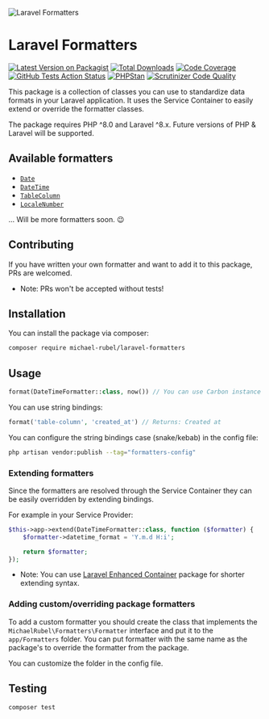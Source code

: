 ![Laravel Formatters](https://user-images.githubusercontent.com/37669560/139543664-89e5c4ed-0648-40c9-bccf-18e42ae4c2d0.png)

# Laravel Formatters
[![Latest Version on Packagist](https://img.shields.io/packagist/v/michael-rubel/laravel-formatters.svg?style=flat-square)](https://packagist.org/packages/michael-rubel/laravel-formatters)
[![Total Downloads](https://img.shields.io/packagist/dt/michael-rubel/laravel-formatters.svg?style=flat-square)](https://packagist.org/packages/michael-rubel/laravel-formatters)
[![Code Coverage](https://scrutinizer-ci.com/g/michael-rubel/laravel-formatters/badges/coverage.png?b=main)](https://scrutinizer-ci.com/g/michael-rubel/laravel-formatters/?branch=main)
[![GitHub Tests Action Status](https://img.shields.io/github/workflow/status/michael-rubel/laravel-formatters/run-tests?label=Tests)](https://github.com/michael-rubel/laravel-formatters/actions)
[![PHPStan](https://img.shields.io/github/workflow/status/michael-rubel/laravel-formatters/phpstan?label=Larastan)](https://github.com/michael-rubel/laravel-formatters/actions)
[![Scrutinizer Code Quality](https://scrutinizer-ci.com/g/michael-rubel/laravel-formatters/badges/quality-score.png?b=main)](https://scrutinizer-ci.com/g/michael-rubel/laravel-formatters/?branch=main)


This package is a collection of classes you can use to standardize data formats in your Laravel application.
It uses the Service Container to easily extend or override the formatter classes.

The package requires PHP ^8.0 and Laravel ^8.x.
Future versions of PHP & Laravel will be supported.

## Available formatters
- [`Date`](https://github.com/michael-rubel/laravel-formatters/blob/main/src/Collection/DateFormatter.php)
- [`DateTime`](https://github.com/michael-rubel/laravel-formatters/blob/main/src/Collection/DateTimeFormatter.php)
- [`TableColumn`](https://github.com/michael-rubel/laravel-formatters/blob/main/src/Collection/TableColumnFormatter.php)
- [`LocaleNumber`](https://github.com/michael-rubel/laravel-formatters/blob/main/src/Collection/LocaleNumberFormatter.php)

... Will be more formatters soon. 😉

## Contributing
If you have written your own formatter and want to add it to this package, PRs are welcomed.
- Note: PRs won't be accepted without tests!

## Installation
You can install the package via composer:

```bash
composer require michael-rubel/laravel-formatters
```

## Usage

```php
format(DateTimeFormatter::class, now()) // You can use Carbon instance or string timestamp.
```

You can use string bindings:
```php
format('table-column', 'created_at') // Returns: Created at
```

You can configure the string bindings case (snake/kebab) in the config file:
```bash
php artisan vendor:publish --tag="formatters-config"
```

### Extending formatters
Since the formatters are resolved through the Service Container they can be easily overridden by extending bindings.

For example in your Service Provider:
```php
$this->app->extend(DateTimeFormatter::class, function ($formatter) {
    $formatter->datetime_format = 'Y.m.d H:i';

    return $formatter;
});
```

- Note: You can use [Laravel Enhanced Container](https://github.com/michael-rubel/laravel-enhanced-container) package for shorter extending syntax.

### Adding custom/overriding package formatters
To add a custom formatter you should create the class that implements the `MichaelRubel\Formatters\Formatter` interface and put it to the `app/Formatters` folder.
You can put formatter with the same name as the package's to override the formatter from the package.

You can customize the folder in the config file.

## Testing
```bash
composer test
```
